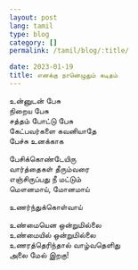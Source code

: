 ```yaml
---
layout: post
lang: tamil
type: blog
category: []
permalink: /tamil/blog/:title/

date: 2023-01-19
title: எனக்கு நானெழுதும் கடிதம்
---
```


உன்னுடன் பேசு <br/>
நிறைய பேசு <br/>
சத்தம் போட்டு பேசு <br/>
கேட்பவர்களை கவனியாதே <br/>
பேச்சு உனக்காக

பேசிக்கொண்டேயிரு <br/>
வார்த்தைகள் தீரும்வரை <br/>
எஞ்சிருப்பது நீ மட்டும் <br/>
மௌனமாய், மோனமாய்

உணர்ந்துக்கொள்வாய்

உண்மையென ஒன்றுமில்லை <br/>
உண்மையில் ஒன்றுமில்லை <br/>
உணரத்தெரிந்தால் வாழ்வதெளிது <br/>
அலை மேல் இறகு!

